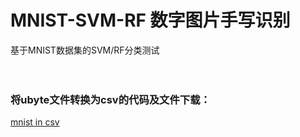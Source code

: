 # MNIST-SVM-RF 数字图片手写识别
基于MNIST数据集的SVM/RF分类测试<br><br><br>
### 将ubyte文件转换为csv的代码及文件下载：
[mnist in csv](https://pjreddie.com/projects/mnist-in-csv/)
